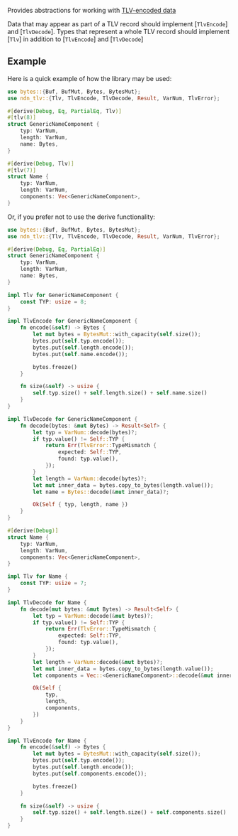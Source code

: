 Provides abstractions for working with [TLV-encoded data]

Data that may appear as part of a TLV record should implement [`TlvEncode`] and
[`TlvDecode`]. Types that represent a whole TLV record should implement [`Tlv`]
in addition to [`TlvEncode`] and [`TlvDecode`]

## Example
Here is a quick example of how the library may be used:
```rust
use bytes::{Buf, BufMut, Bytes, BytesMut};
use ndn_tlv::{Tlv, TlvEncode, TlvDecode, Result, VarNum, TlvError};

#[derive(Debug, Eq, PartialEq, Tlv)]
#[tlv(8)]
struct GenericNameComponent {
    typ: VarNum,
    length: VarNum,
    name: Bytes,
}

#[derive(Debug, Tlv)]
#[tlv(7)]
struct Name {
    typ: VarNum,
    length: VarNum,
    components: Vec<GenericNameComponent>,
}
```

Or, if you prefer not to use the derive functionality:
```rust
use bytes::{Buf, BufMut, Bytes, BytesMut};
use ndn_tlv::{Tlv, TlvEncode, TlvDecode, Result, VarNum, TlvError};

#[derive(Debug, Eq, PartialEq)]
struct GenericNameComponent {
    typ: VarNum,
    length: VarNum,
    name: Bytes,
}

impl Tlv for GenericNameComponent {
    const TYP: usize = 8;
}

impl TlvEncode for GenericNameComponent {
    fn encode(&self) -> Bytes {
        let mut bytes = BytesMut::with_capacity(self.size());
        bytes.put(self.typ.encode());
        bytes.put(self.length.encode());
        bytes.put(self.name.encode());

        bytes.freeze()
    }

    fn size(&self) -> usize {
        self.typ.size() + self.length.size() + self.name.size()
    }
}

impl TlvDecode for GenericNameComponent {
    fn decode(bytes: &mut Bytes) -> Result<Self> {
        let typ = VarNum::decode(bytes)?;
        if typ.value() != Self::TYP {
            return Err(TlvError::TypeMismatch {
                expected: Self::TYP,
                found: typ.value(),
            });
        }
        let length = VarNum::decode(bytes)?;
        let mut inner_data = bytes.copy_to_bytes(length.value());
        let name = Bytes::decode(&mut inner_data)?;

        Ok(Self { typ, length, name })
    }
}

#[derive(Debug)]
struct Name {
    typ: VarNum,
    length: VarNum,
    components: Vec<GenericNameComponent>,
}

impl Tlv for Name {
    const TYP: usize = 7;
}

impl TlvDecode for Name {
    fn decode(mut bytes: &mut Bytes) -> Result<Self> {
        let typ = VarNum::decode(&mut bytes)?;
        if typ.value() != Self::TYP {
            return Err(TlvError::TypeMismatch {
                expected: Self::TYP,
                found: typ.value(),
            });
        }
        let length = VarNum::decode(&mut bytes)?;
        let mut inner_data = bytes.copy_to_bytes(length.value());
        let components = Vec::<GenericNameComponent>::decode(&mut inner_data)?;

        Ok(Self {
            typ,
            length,
            components,
        })
    }
}

impl TlvEncode for Name {
    fn encode(&self) -> Bytes {
        let mut bytes = BytesMut::with_capacity(self.size());
        bytes.put(self.typ.encode());
        bytes.put(self.length.encode());
        bytes.put(self.components.encode());

        bytes.freeze()
    }

    fn size(&self) -> usize {
        self.typ.size() + self.length.size() + self.components.size()
    }
}
```

[TLV-encoded data]: https://docs.named-data.net/NDN-packet-spec/current/tlv.html
